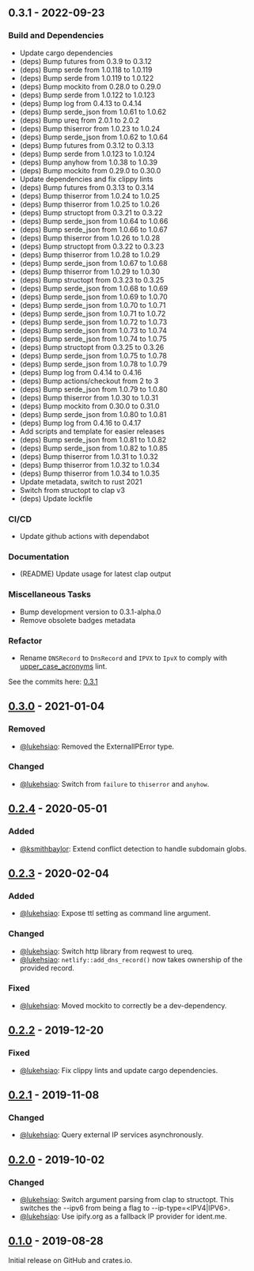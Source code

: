 ## 0.3.1 - 2022-09-23

### Build and Dependencies
- Update cargo dependencies
- (deps) Bump futures from 0.3.9 to 0.3.12
- (deps) Bump serde from 1.0.118 to 1.0.119
- (deps) Bump serde from 1.0.119 to 1.0.122
- (deps) Bump mockito from 0.28.0 to 0.29.0
- (deps) Bump serde from 1.0.122 to 1.0.123
- (deps) Bump log from 0.4.13 to 0.4.14
- (deps) Bump serde_json from 1.0.61 to 1.0.62
- (deps) Bump ureq from 2.0.1 to 2.0.2
- (deps) Bump thiserror from 1.0.23 to 1.0.24
- (deps) Bump serde_json from 1.0.62 to 1.0.64
- (deps) Bump futures from 0.3.12 to 0.3.13
- (deps) Bump serde from 1.0.123 to 1.0.124
- (deps) Bump anyhow from 1.0.38 to 1.0.39
- (deps) Bump mockito from 0.29.0 to 0.30.0
- Update dependencies and fix clippy lints
- (deps) Bump futures from 0.3.13 to 0.3.14
- (deps) Bump thiserror from 1.0.24 to 1.0.25
- (deps) Bump thiserror from 1.0.25 to 1.0.26
- (deps) Bump structopt from 0.3.21 to 0.3.22
- (deps) Bump serde_json from 1.0.64 to 1.0.66
- (deps) Bump serde_json from 1.0.66 to 1.0.67
- (deps) Bump thiserror from 1.0.26 to 1.0.28
- (deps) Bump structopt from 0.3.22 to 0.3.23
- (deps) Bump thiserror from 1.0.28 to 1.0.29
- (deps) Bump serde_json from 1.0.67 to 1.0.68
- (deps) Bump thiserror from 1.0.29 to 1.0.30
- (deps) Bump structopt from 0.3.23 to 0.3.25
- (deps) Bump serde_json from 1.0.68 to 1.0.69
- (deps) Bump serde_json from 1.0.69 to 1.0.70
- (deps) Bump serde_json from 1.0.70 to 1.0.71
- (deps) Bump serde_json from 1.0.71 to 1.0.72
- (deps) Bump serde_json from 1.0.72 to 1.0.73
- (deps) Bump serde_json from 1.0.73 to 1.0.74
- (deps) Bump serde_json from 1.0.74 to 1.0.75
- (deps) Bump structopt from 0.3.25 to 0.3.26
- (deps) Bump serde_json from 1.0.75 to 1.0.78
- (deps) Bump serde_json from 1.0.78 to 1.0.79
- (deps) Bump log from 0.4.14 to 0.4.16
- (deps) Bump actions/checkout from 2 to 3
- (deps) Bump serde_json from 1.0.79 to 1.0.80
- (deps) Bump thiserror from 1.0.30 to 1.0.31
- (deps) Bump mockito from 0.30.0 to 0.31.0
- (deps) Bump serde_json from 1.0.80 to 1.0.81
- (deps) Bump log from 0.4.16 to 0.4.17
- Add scripts and template for easier releases
- (deps) Bump serde_json from 1.0.81 to 1.0.82
- (deps) Bump serde_json from 1.0.82 to 1.0.85
- (deps) Bump thiserror from 1.0.31 to 1.0.32
- (deps) Bump thiserror from 1.0.32 to 1.0.34
- (deps) Bump thiserror from 1.0.34 to 1.0.35
- Update metadata, switch to rust 2021
- Switch from structopt to clap v3
- (deps) Update lockfile

### CI/CD
- Update github actions with dependabot

### Documentation
- (README) Update usage for latest clap output

### Miscellaneous Tasks
- Bump development version to 0.3.1-alpha.0
- Remove obsolete badges metadata

### Refactor
- Rename `DNSRecord` to `DnsRecord` and `IPVX` to `IpvX` to comply with
  [upper_case_acronyms](https://rust-lang.github.io/rust-clippy/master/index.html#upper_case_acronyms)
  lint.

See the commits here: [0.3.1]

[0.3.1]: https://github.com/lukehsiao/netlify-ddns-rs/compare/v0.3.0...v0.3.1

## [0.3.0] - 2021-01-04
### Removed
- [@lukehsiao][lh]: Removed the ExternalIPError type.

### Changed
- [@lukehsiao][lh]: Switch from `failure` to `thiserror` and `anyhow`.

## [0.2.4] - 2020-05-01
### Added
- [@ksmithbaylor][ksb]: Extend conflict detection to handle subdomain globs.

## [0.2.3] - 2020-02-04
### Added
- [@lukehsiao][lh]: Expose ttl setting as command line argument.

### Changed
- [@lukehsiao][lh]: Switch http library from reqwest to ureq.
- [@lukehsiao][lh]: `netlify::add_dns_record()` now takes ownership of the provided record.

### Fixed
- [@lukehsiao][lh]: Moved mockito to correctly be a dev-dependency.

## [0.2.2] - 2019-12-20
### Fixed
- [@lukehsiao][lh]: Fix clippy lints and update cargo dependencies.

## [0.2.1] - 2019-11-08
### Changed
- [@lukehsiao][lh]: Query external IP services asynchronously.

## [0.2.0] - 2019-10-02
### Changed
- [@lukehsiao][lh]: Switch argument parsing from clap to structopt. This switches the --ipv6 from
  being a flag to --ip-type=<IPV4|IPV6>.
- [@lukehsiao][lh]: Use ipify.org as a fallback IP provider for ident.me.

## [0.1.0] - 2019-08-28
Initial release on GitHub and crates.io.


[lh]: https://github.com/lukehsiao
[ksb]: https://github.com/ksmithbaylor

[Unreleased]: https://github.com/lukehsiao/netlify-ddns-rs/compare/v0.3.0...master
[0.3.0]: https://github.com/lukehsiao/netlify-ddns-rs/compare/v0.2.4...v0.3.0
[0.2.4]: https://github.com/lukehsiao/netlify-ddns-rs/compare/v0.2.3...v0.2.4
[0.2.3]: https://github.com/lukehsiao/netlify-ddns-rs/compare/v0.2.2...v0.2.3
[0.2.2]: https://github.com/lukehsiao/netlify-ddns-rs/compare/v0.2.1...v0.2.2
[0.2.1]: https://github.com/lukehsiao/netlify-ddns-rs/compare/v0.2.0...v0.2.1
[0.2.0]: https://github.com/lukehsiao/netlify-ddns-rs/compare/v0.1.0...v0.2.0
[0.1.0]: https://github.com/lukehsiao/netlify-ddns-rs/releases/tag/v0.1.0
